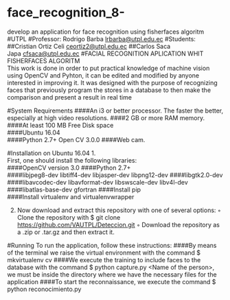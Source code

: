 # face_recognition_8-
develop an application for face recognition using fisherfaces algoritm
#UTPL 
#Professor: Rodrigo Barba lrbarba@utpl.edu.ec 
#Students: 
##Cristian Ortiz Celi ceortiz2@utpl.edu.ec 
##Carlos Saca Japa cfsaca@utpl.edu.ec 
#FACIAL RECOGNITION APLICATION WHIT FISHERFACES ALGORITM  
This work is done in order to put practical knowledge of machine vision using OpenCV and Pyhton, it can be edited and modified by anyone interested in improving it. It was designed with the purpose of recognizing faces that previously program the stores in a database to then make the comparison and present a result in real time 

#System Requirements 
####An i3 or better processor. The faster the better, especially at high video resolutions. 
####2 GB or more RAM memory. 
####At least 100 MB Free Disk space  
####Ubuntu 16.04  
####Python 2.7+ Open CV 3.0.0 
####Web cam. 

#Installation on Ubuntu 16.04 1.  
First, one should install the following libraries:  
####OpenCV version 3.0 
####Python 2.7+  
####libjpeg8-dev libtiff4-dev libjasper-dev libpng12-dev 
####libgtk2.0-dev 
####libavcodec-dev libavformat-dev libswscale-dev libv4l-dev 
####libatlas-base-dev gfortran 
####Install pip 
####Install virtualenv and virtualenvwrapper  

2.  Now download and extract this repository with one of several options: 
◦ Clone the repository with $ git clone https://github.com/VAUTPL/Deteccion.git 
◦ Download the repository as a .zip or .tar.gz and then extract it. 

#Running
To run the application, follow these instructions: 
####By means of the terminal we raise the virtual environment with the command  $ mkvirtualenv cv 
####We execute the training to include faces to the database with the command $ python capture.py &lt;Name of the person>, we must be inside the directory where we have the necessary files for the application
####To start the reconnaissance, we execute the command $ python  reconocimiento.py
